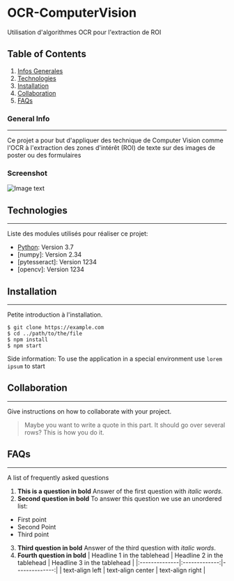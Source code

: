 # OCR-ComputerVision
Utilisation d'algorithmes OCR pour l'extraction de ROI

## Table of Contents
1. [Infos Generales](#general-info)
2. [Technologies](#technologies)
3. [Installation](#installation)
4. [Collaboration](#collaboration)
5. [FAQs](#faqs)
### General Info
***
Ce projet a pour but d'appliquer des technique de Computer Vision comme l'OCR à l'extraction des zones d'intérêt (ROI) de texte sur des images de poster ou des formulaires 
### Screenshot
![Image text](https://www.united-internet.de/fileadmin/user_upload/Brands/Downloads/Logo_IONOS_by.jpg)
## Technologies
***
Liste des modules utilisés pour réaliser ce projet:
* [Python](https://www.python.org/downloads/release/python-370/): Version 3.7 
* [numpy]: Version 2.34
* [pytesseract]: Version 1234
* [opencv]: Version 1234
## Installation
***
Petite introduction à l'installation. 
```
$ git clone https://example.com
$ cd ../path/to/the/file
$ npm install
$ npm start
```
Side information: To use the application in a special environment use ```lorem ipsum``` to start
## Collaboration
***
Give instructions on how to collaborate with your project.
> Maybe you want to write a quote in this part. 
> It should go over several rows?
> This is how you do it.
## FAQs
***
A list of frequently asked questions
1. **This is a question in bold**
Answer of the first question with _italic words_. 
2. __Second question in bold__ 
To answer this question we use an unordered list:
* First point
* Second Point
* Third point
3. **Third question in bold**
Answer of the third question with *italic words*.
4. **Fourth question in bold**
| Headline 1 in the tablehead | Headline 2 in the tablehead | Headline 3 in the tablehead |
|:--------------|:-------------:|--------------:|
| text-align left | text-align center | text-align right |

